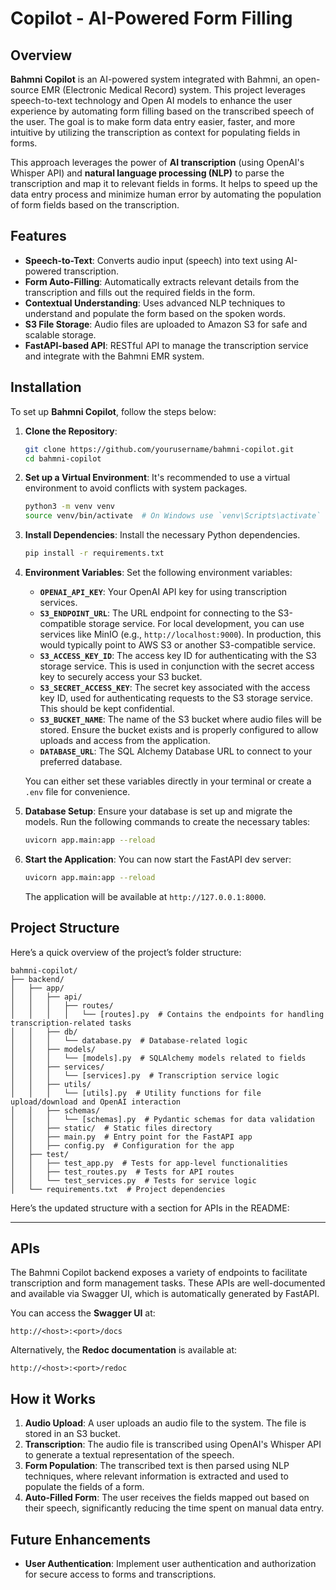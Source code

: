 # Copilot - AI-Powered Form Filling

## Overview

**Bahmni Copilot** is an AI-powered system integrated with Bahmni, an open-source EMR (Electronic Medical Record) system. This project leverages speech-to-text technology and Open AI models to enhance the user experience by automating form filling based on the transcribed speech of the user. The goal is to make form data entry easier, faster, and more intuitive by utilizing the transcription as context for populating fields in forms.

This approach leverages the power of **AI transcription** (using OpenAI's Whisper API) and **natural language processing (NLP)** to parse the transcription and map it to relevant fields in forms. It helps to speed up the data entry process and minimize human error by automating the population of form fields based on the transcription.

## Features

- **Speech-to-Text**: Converts audio input (speech) into text using AI-powered transcription.
- **Form Auto-Filling**: Automatically extracts relevant details from the transcription and fills out the required fields in the form.
- **Contextual Understanding**: Uses advanced NLP techniques to understand and populate the form based on the spoken words.
- **S3 File Storage**: Audio files are uploaded to Amazon S3 for safe and scalable storage.
- **FastAPI-based API**: RESTful API to manage the transcription service and integrate with the Bahmni EMR system.

## Installation

To set up **Bahmni Copilot**, follow the steps below:

1. **Clone the Repository**:

   ```bash
   git clone https://github.com/yourusername/bahmni-copilot.git
   cd bahmni-copilot
   ```

2. **Set up a Virtual Environment**:
   It's recommended to use a virtual environment to avoid conflicts with system packages.

   ```bash
   python3 -m venv venv
   source venv/bin/activate  # On Windows use `venv\Scripts\activate`
   ```

3. **Install Dependencies**:
   Install the necessary Python dependencies.

   ```bash
   pip install -r requirements.txt
   ```

4. **Environment Variables**:
   Set the following environment variables:
   - **`OPENAI_API_KEY`**: Your OpenAI API key for using transcription services.
   - **`S3_ENDPOINT_URL`**: The URL endpoint for connecting to the S3-compatible storage service. For local development, you can use services like MinIO (e.g., `http://localhost:9000`). In production, this would typically point to AWS S3 or another S3-compatible service.
   - **`S3_ACCESS_KEY_ID`**: The access key ID for authenticating with the S3 storage service. This is used in conjunction with the secret access key to securely access your S3 bucket.
   - **`S3_SECRET_ACCESS_KEY`**: The secret key associated with the access key ID, used for authenticating requests to the S3 storage service. This should be kept confidential.
   - **`S3_BUCKET_NAME`**: The name of the S3 bucket where audio files will be stored. Ensure the bucket exists and is properly configured to allow uploads and access from the application.
   - **`DATABASE_URL`**: The SQL Alchemy Database URL to connect to your preferred database.

   You can either set these variables directly in your terminal or create a `.env` file for convenience.

5. **Database Setup**:
   Ensure your database is set up and migrate the models. Run the following commands to create the necessary tables:

   ```bash
   uvicorn app.main:app --reload
   ```

6. **Start the Application**:
   You can now start the FastAPI dev server:

   ```bash
   uvicorn app.main:app --reload
   ```

   The application will be available at `http://127.0.0.1:8000`.

## Project Structure

Here’s a quick overview of the project’s folder structure:

``` text
bahmni-copilot/
├── backend/
│   ├── app/
│   │   ├── api/
│   │   │   ├── routes/
│   │   │   │   └── [routes].py  # Contains the endpoints for handling transcription-related tasks
│   │   ├── db/
│   │   │   └── database.py  # Database-related logic
│   │   ├── models/
│   │   │   └── [models].py  # SQLAlchemy models related to fields
│   │   ├── services/
│   │   │   └── [services].py  # Transcription service logic
│   │   ├── utils/
│   │   │   └── [utils].py  # Utility functions for file upload/download and OpenAI interaction
│   │   ├── schemas/
│   │   │   └── [schemas].py  # Pydantic schemas for data validation
│   │   ├── static/  # Static files directory
│   │   ├── main.py  # Entry point for the FastAPI app
│   │   ├── config.py  # Configuration for the app
│   ├── test/
│   │   ├── test_app.py  # Tests for app-level functionalities
│   │   ├── test_routes.py  # Tests for API routes
│   │   └── test_services.py  # Tests for service logic
│   └── requirements.txt  # Project dependencies
```

Here’s the updated structure with a section for APIs in the README:  

---

## APIs  

The Bahmni Copilot backend exposes a variety of endpoints to facilitate transcription and form management tasks. These APIs are well-documented and available via Swagger UI, which is automatically generated by FastAPI.  

You can access the **Swagger UI** at:  

```text
http://<host>:<port>/docs
```  

Alternatively, the **Redoc documentation** is available at:

```text
http://<host>:<port>/redoc
```  

## How it Works

1. **Audio Upload**: A user uploads an audio file to the system. The file is stored in an S3 bucket.
2. **Transcription**: The audio file is transcribed using OpenAI's Whisper API to generate a textual representation of the speech.
3. **Form Population**: The transcribed text is then parsed using NLP techniques, where relevant information is extracted and used to populate the fields of a form.
4. **Auto-Filled Form**: The user receives the fields mapped out based on their speech, significantly reducing the time spent on manual data entry.

## Future Enhancements

- **User Authentication**: Implement user authentication and authorization for secure access to forms and transcriptions.
